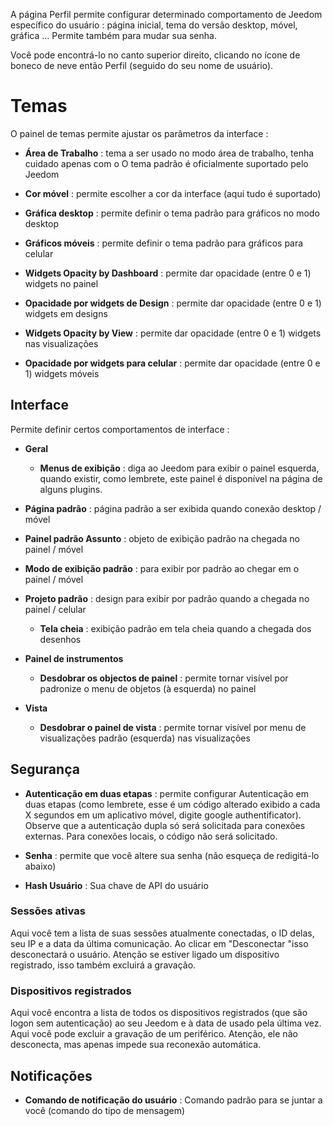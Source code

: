 A página Perfil permite configurar determinado comportamento de
Jeedom específico do usuário : página inicial, tema do
versão desktop, móvel, gráfica ... Permite
também para mudar sua senha.

Você pode encontrá-lo no canto superior direito, clicando no ícone de boneco de neve
então Perfil (seguido do seu nome de usuário).

Temas 
======

O painel de temas permite ajustar os parâmetros da interface :

-   **Área de Trabalho** : tema a ser usado no modo área de trabalho, tenha cuidado apenas com o
    O tema padrão é oficialmente suportado pelo Jeedom

-   **Cor móvel** : permite escolher a cor da interface
    (aqui tudo é suportado)

-   **Gráfica desktop** : permite definir o tema padrão para
    gráficos no modo desktop

-   **Gráficos móveis** : permite definir o tema padrão para
    gráficos para celular

-   **Widgets Opacity by Dashboard** : permite dar opacidade
    (entre 0 e 1) widgets no painel

-   **Opacidade por widgets de Design** : permite dar opacidade
    (entre 0 e 1) widgets em designs

-   **Widgets Opacity by View** : permite dar opacidade (entre
    0 e 1) widgets nas visualizações

-   **Opacidade por widgets para celular** : permite dar opacidade
    (entre 0 e 1) widgets móveis

Interface 
---------

Permite definir certos comportamentos de interface :

-   **Geral**

    -   **Menus de exibição** : diga ao Jeedom para exibir o painel
        esquerda, quando existir, como lembrete, este painel é
        disponível na página de alguns plugins.

-   **Página padrão** : página padrão a ser exibida quando
    conexão desktop / móvel

-   **Painel padrão Assunto** : objeto de exibição padrão
    na chegada no painel / móvel

-   **Modo de exibição padrão** : para exibir por padrão ao chegar em
    o painel / móvel

-   **Projeto padrão** : design para exibir por padrão quando
    a chegada no painel / celular

    -   **Tela cheia** : exibição padrão em tela cheia quando
        a chegada dos desenhos
        
-   **Painel de instrumentos**

    -   **Desdobrar os objectos de painel** : permite tornar visível por
        padronize o menu de objetos (à esquerda) no painel

-   **Vista**

    -   **Desdobrar o painel de vista** : permite tornar visível por
        menu de visualizações padrão (esquerda) nas visualizações

Segurança 
--------

-   **Autenticação em duas etapas** : permite configurar
    Autenticação em duas etapas (como lembrete, esse é um código alterado
    exibido a cada X segundos em um aplicativo móvel, digite
    google authentificator). Observe que a autenticação dupla só será solicitada para conexões externas. Para conexões locais, o código não será solicitado.

-   **Senha** : permite que você altere sua senha (não
    esqueça de redigitá-lo abaixo)

-   **Hash Usuário** : Sua chave de API do usuário

### Sessões ativas 

Aqui você tem a lista de suas sessões atualmente conectadas, o ID delas,
seu IP e a data da última comunicação. Ao clicar em
"Desconectar "isso desconectará o usuário. Atenção se estiver ligado
um dispositivo registrado, isso também excluirá a gravação.

### Dispositivos registrados 

Aqui você encontra a lista de todos os dispositivos registrados (que são
logon sem autenticação) ao seu Jeedom e à data de
usado pela última vez. Aqui você pode excluir a gravação de um
periférico. Atenção, ele não desconecta, mas apenas impede
sua reconexão automática.

Notificações 
-------------

-   **Comando de notificação do usuário** : Comando padrão para
    se juntar a você (comando do tipo de mensagem)


